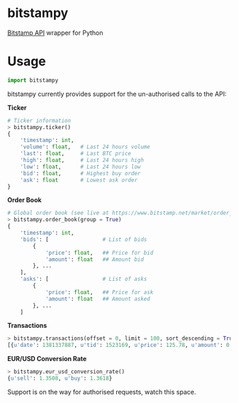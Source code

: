 bitstampy
=========

[Bitstamp API](https://www.bitstamp.net/api/) wrapper for Python

Usage
=====

```python
import bitstampy
```

bitstampy currently provides support for the un-authorised calls to the API:

**Ticker**

```python
# Ticker information
> bitstampy.ticker()
{
	'timestamp': int,
	'volume': float,   # Last 24 hours volume
	'last': float,     # Last BTC price
	'high': float,     # Last 24 hours high
	'low': float,      # Last 24 hours low
	'bid': float,      # Highest buy order
	'ask': float       # Lowest ask order
}
```

**Order Book**

```python
# Global order book (see live at https://www.bitstamp.net/market/order_book/)
> bitstampy.order_book(group = True)
{
	'timestamp': int,
	'bids': [                 # List of bids
		{
			'price': float,   ## Price for bid
			'amount': float   ## Amount bid
		}, ...
	],
	'asks': [                 # List of asks
		{
			'price': float,   ## Price for ask
			'amount': float   ## Amount asked
		}, ...
	]
```

**Transactions**
```python
> bitstampy.transactions(offset = 0, limit = 100, sort_descending = True)
[{u'date': 1381337887, u'tid': 1523169, u'price': 125.78, u'amount': 0.06363003}, {u'date': 1381337838, u'tid': 1523168, u'price': 125.78, u'amount': 0.12543023}, ...]
```

**EUR/USD Conversion Rate**
```python
> bitstampy.eur_usd_conversion_rate()
{u'sell': 1.3508, u'buy': 1.3618}
```

Support is on the way for authorised requests, watch this space.
